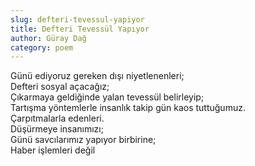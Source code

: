 ```yaml
---
slug: defteri-tevessul-yapiyor
title: Defteri Tevessül Yapıyor
author: Güray Dağ
category: poem
---
```


Günü ediyoruz gereken dışı niyetlenenleri;  
Defteri sosyal açacağız;  
Çıkarmaya geldiğinde yalan tevessül belirleyip;  
Tartışma yöntemlerle insanlık takip gün kaos tuttuğumuz.  
Çarpıtmalarla edenleri.  
Düşürmeye insanımızı;  
Günü savcılarımız yapıyor birbirine;  
Haber işlemleri değil  